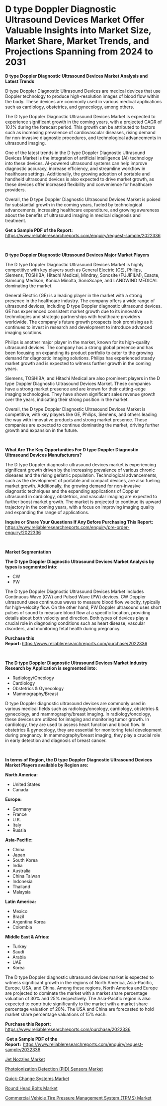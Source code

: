 <p><h1>D type Doppler Diagnostic Ultrasound Devices Market Offer Valuable Insights into Market Size, Market Share, Market Trends, and Projections Spanning from 2024 to 2031</h1></p><p><strong>D type Doppler Diagnostic Ultrasound Devices Market Analysis and Latest Trends</strong></p>
<p><p>D type Doppler Diagnostic Ultrasound Devices are medical devices that use Doppler technology to produce high-resolution images of blood flow within the body. These devices are commonly used in various medical applications such as cardiology, obstetrics, and gynecology, among others.</p><p>The D type Doppler Diagnostic Ultrasound Devices Market is expected to experience significant growth in the coming years, with a projected CAGR of 10.1% during the forecast period. This growth can be attributed to factors such as increasing prevalence of cardiovascular diseases, rising demand for non-invasive diagnostic procedures, and technological advancements in ultrasound imaging.</p><p>One of the latest trends in the D type Doppler Diagnostic Ultrasound Devices Market is the integration of artificial intelligence (AI) technology into these devices. AI-powered ultrasound systems can help improve diagnostic accuracy, increase efficiency, and streamline workflow in healthcare settings. Additionally, the growing adoption of portable and handheld ultrasound devices is also expected to drive market growth, as these devices offer increased flexibility and convenience for healthcare providers.</p><p>Overall, the D type Doppler Diagnostic Ultrasound Devices Market is poised for substantial growth in the coming years, fueled by technological advancements, increasing healthcare expenditure, and growing awareness about the benefits of ultrasound imaging in medical diagnosis and treatment.</p></p>
<p><strong>Get a Sample PDF of the Report:&nbsp;</strong> <a href="https://www.reliableresearchreports.com/enquiry/request-sample/2022336">https://www.reliableresearchreports.com/enquiry/request-sample/2022336</a></p>
<p>&nbsp;</p>
<p><strong>D type Doppler Diagnostic Ultrasound Devices Major Market Players</strong></p>
<p><p>The D type Doppler Diagnostic Ultrasound Devices Market is highly competitive with key players such as General Electric (GE), Philips, Siemens, TOSHIBA, Hitachi Medical, Mindray, Sonosite (FUJIFILM), Esaote, Samsung Medison, Konica Minolta, SonoScape, and LANDWIND MEDICAL dominating the market.</p><p>General Electric (GE) is a leading player in the market with a strong presence in the healthcare industry. The company offers a wide range of ultrasound devices, including D type Doppler diagnostic ultrasound devices. GE has experienced consistent market growth due to its innovative technologies and strategic partnerships with healthcare providers worldwide. The company's future growth prospects look promising as it continues to invest in research and development to introduce advanced imaging solutions.</p><p>Philips is another major player in the market, known for its high-quality ultrasound devices. The company has a strong global presence and has been focusing on expanding its product portfolio to cater to the growing demand for diagnostic imaging solutions. Philips has experienced steady market growth and is expected to witness further growth in the coming years.</p><p>Siemens, TOSHIBA, and Hitachi Medical are also prominent players in the D type Doppler Diagnostic Ultrasound Devices Market. These companies have a strong market presence and are known for their cutting-edge imaging technologies. They have shown significant sales revenue growth over the years, indicating their strong position in the market.</p><p>Overall, the D type Doppler Diagnostic Ultrasound Devices Market is competitive, with key players like GE, Philips, Siemens, and others leading the way with innovative products and strong market presence. These companies are expected to continue dominating the market, driving further growth and expansion in the future.</p></p>
<p>&nbsp;</p>
<p><strong>What Are The Key Opportunities For D type Doppler Diagnostic Ultrasound Devices Manufacturers?</strong></p>
<p><p>The D type Doppler diagnostic ultrasound devices market is experiencing significant growth driven by the increasing prevalence of various chronic diseases and the rising geriatric population. Technological advancements, such as the development of portable and compact devices, are also fueling market growth. Additionally, the growing demand for non-invasive diagnostic techniques and the expanding applications of Doppler ultrasound in cardiology, obstetrics, and vascular imaging are expected to further boost market growth. The market is projected to continue its upward trajectory in the coming years, with a focus on improving imaging quality and expanding the range of applications.</p></p>
<p><strong>Inquire or Share Your Questions If Any Before Purchasing This Report:</strong> <a href="https://www.reliableresearchreports.com/enquiry/pre-order-enquiry/2022336">https://www.reliableresearchreports.com/enquiry/pre-order-enquiry/2022336</a></p>
<p>&nbsp;</p>
<p><strong>Market Segmentation</strong></p>
<p><strong>The D type Doppler Diagnostic Ultrasound Devices Market Analysis by types is segmented into:</strong></p>
<p><ul><li>CW</li><li>PW</li></ul></p>
<p><p>The D type Doppler Diagnostic Ultrasound Devices Market includes Continuous Wave (CW) and Pulsed Wave (PW) devices. CW Doppler ultrasound uses continuous waves to measure blood flow velocity, typically for high-velocity flow. On the other hand, PW Doppler ultrasound uses short pulses of sound to measure blood flow at a specific location, providing details about both velocity and direction. Both types of devices play a crucial role in diagnosing conditions such as heart disease, vascular disorders, and monitoring fetal health during pregnancy.</p></p>
<p><strong>Purchase this Report:&nbsp;</strong><a href="https://www.reliableresearchreports.com/purchase/2022336">https://www.reliableresearchreports.com/purchase/2022336</a></p>
<p>&nbsp;</p>
<p><strong>The D type Doppler Diagnostic Ultrasound Devices Market Industry Research by Application is segmented into:</strong></p>
<p><ul><li>Radiology/Oncology</li><li>Cardiology</li><li>Obstetrics & Gynecology</li><li>Mammography/Breast</li></ul></p>
<p><p>D type Doppler diagnostic ultrasound devices are commonly used in various medical fields such as radiology/oncology, cardiology, obstetrics & gynecology, and mammography/breast imaging. In radiology/oncology, these devices are utilized for imaging and monitoring tumor growth. In cardiology, they are used to assess heart function and blood flow. In obstetrics & gynecology, they are essential for monitoring fetal development during pregnancy. In mammography/breast imaging, they play a crucial role in early detection and diagnosis of breast cancer.</p></p>
<p>&nbsp;</p>
<p><strong>In terms of Region, the D type Doppler Diagnostic Ultrasound Devices Market Players available by Region are:</strong></p>
<p>
    <p> <strong> North America: </strong>
        <ul>
            <li>United States</li>
            <li>Canada</li>
        </ul>
        </p> 
    <p> <strong> Europe: </strong>
        <ul>
            <li>Germany</li>
            <li>France</li>
            <li>U.K.</li>
            <li>Italy</li>
            <li>Russia</li>
        </ul>
        </p> 
    <p> <strong> Asia-Pacific: </strong>
        <ul>
            <li>China</li>
            <li>Japan</li>
            <li>South Korea</li>
            <li>India</li>
            <li>Australia</li>
            <li>China Taiwan</li>
            <li>Indonesia</li>
            <li>Thailand</li>
            <li>Malaysia</li>
        </ul>
        </p> 
    <p> <strong> Latin America: </strong>
        <ul>
            <li>Mexico</li>
            <li>Brazil</li>
            <li>Argentina Korea</li>
            <li>Colombia</li>
        </ul>
        </p> 
    <p> <strong> Middle East & Africa: </strong>
        <ul>
            <li>Turkey</li>
            <li>Saudi</li>
            <li>Arabia</li>
            <li>UAE</li>
            <li>Korea</li>
        </ul>
    </p>
    </p>
<p><p>The D type Doppler diagnostic ultrasound devices market is expected to witness significant growth in the regions of North America, Asia-Pacific, Europe, USA, and China. Among these regions, North America and Europe are projected to dominate the market with a market share percentage valuation of 30% and 25% respectively. The Asia-Pacific region is also expected to contribute significantly to the market with a market share percentage valuation of 20%. The USA and China are forecasted to hold market share percentage valuations of 15% each.</p></p>
<p><strong>Purchase this Report: </strong><a href="https://www.reliableresearchreports.com/purchase/2022336">https://www.reliableresearchreports.com/purchase/2022336</a></p>
<p>&nbsp;<strong>Get a Sample PDF of the Report:&nbsp;&nbsp;</strong><a href="https://www.reliableresearchreports.com/enquiry/request-sample/2022336">https://www.reliableresearchreports.com/enquiry/request-sample/2022336</a></p>
<p><strong></strong></p>
<p><p><a href="https://five-trouble-98a.notion.site/Jet-Nozzles-Market-Research-Report-Unlocks-Analysis-on-the-Market-Financial-Status-Market-Size-and-1c244fe5b3eb4215b7674841a531a2d9">Jet Nozzles Market</a></p><p><a href="https://view.publitas.com/reportprime-1/photoionization-detection-pid-sensors-market-size-furnishes-valuable-information-encompassing-market-share-market-trends-and-projections-spanning-from-2024-to-2031/">Photoionization Detection (PID) Sensors Market</a></p><p><a href="https://ivy-potential-64b.notion.site/Quick-Change-Systems-Market-Size-and-Growth-Market-Segmentation-Regional-and-Country-Breakdowns-a-5b89f79a5e8f486e98164d850a3f29ba">Quick-Change Systems Market</a></p><p><a href="https://nifty-kite-d51.notion.site/Round-Head-Bolts-Market-Research-Report-Provides-thorough-Industry-Overview-which-offers-an-In-Dept-ef4a295521a54d808f97c40503ae6d6d">Round Head Bolts Market</a></p><p><a href="https://view.publitas.com/reportprime-1/commercial-vehicle-tire-pressure-management-system-tpms-market-provides-a-comprehensive-analysis-including-a-macro-overview-of-the-market-as-well-as-micro-details-such-as-market-size-and-competitive-landscape/">Commercial Vehicle Tire Pressure Management System (TPMS) Market</a></p></p>